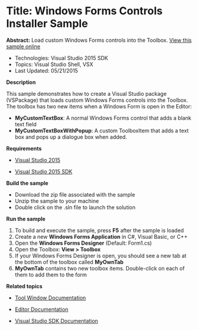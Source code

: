 ﻿

# Title: Windows Forms Controls Installer Sample
**Abstract:** Load custom Windows Forms controls into the Toolbox.  [View this sample online ](https://github.com/Microsoft/VSSDK-Extensibility-Samples)

* Technologies: Visual Studio 2015 SDK
* Topics: Visual Studio Shell, VSX
* Last Updated: 05/21/2015

**Description**

This sample demonstrates how to create a Visual Studio package (VSPackage)
that loads custom Windows Forms controls into the Toolbox. The toolbox has two
new items when a Windows Form is open in the Editor:

  * **MyCustomTextBox**: A normal Windows Forms control that adds a blank text field 
  * **MyCustomTextBoxWithPopup**: A custom ToolboxItem that adds a text box and pops up a dialogue box when added. 


**Requirements**

* [ Visual Studio 2015 ](http://www.microsoft.com/visualstudio/en-us/try/default.mspx#download)

* [ Visual Studio 2015 SDK ](https://www.visualstudio.com/en-us/downloads/visual-studio-2015-downloads-vs.aspx)


**Build the sample**

  * Download the zip file associated with the sample 
  * Unzip the sample to your machine 
  * Double click on the .sln file to launch the solution 


**Run the sample**

  1. To build and execute the sample, press **F5** after the sample is loaded 
  2. Create a new **Windows Forms Application** in C#, Visual Basic, or C++
  3. Open the **Windows Forms Designer** (Default: Form1.cs)
  4. Open the Toolbox: **View &gt; Toolbox**
  5. If your Windows Forms Designer is open, you should see a new tab at the bottom of the toolbox called **MyOwnTab**
  6. **MyOwnTab** contains two new toolbox items. Double-click on each of them to add them to the form 



**Related topics**

* [ Tool Window Documentation ](https://msdn.microsoft.com/en-us/library/bb165390(v=vs.140).aspx)

* [ Editor Documentation ](https://msdn.microsoft.com/en-us/library/dd885118(v=vs.140).aspx)

* [ Visual Studio SDK Documentation ](https://msdn.microsoft.com/en-us/library/bb166441(v=vs.140).aspx)



